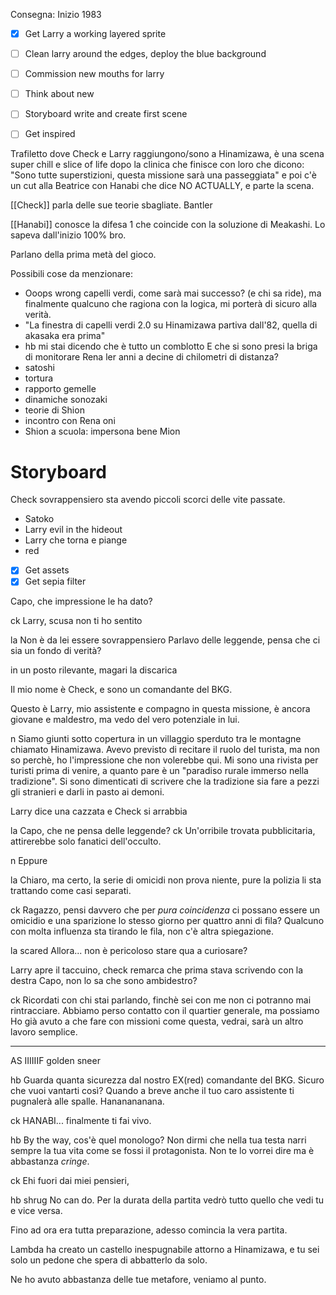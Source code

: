 Consegna: Inizio 1983


- [x] Get Larry a working layered sprite
- [ ] Clean larry around the edges, deploy the blue background
- [ ] Commission new mouths for larry
- [ ] Think about new


- [ ] Storyboard write and create first scene
- [ ] Get inspired

Trafiletto dove Check e Larry raggiungono/sono a  Hinamizawa, è una scena super chill e slice of life dopo la clinica che finisce con loro che dicono: "Sono tutte superstizioni, questa missione sarà una passeggiata" e poi c'è un cut alla Beatrice con Hanabi che dice NO ACTUALLY, e parte la scena.


[[Check]] parla delle sue teorie sbagliate.
Bantler


[[Hanabi]] conosce la difesa 1 che coincide con la soluzione di Meakashi. Lo sapeva dall'inizio 100% bro.

Parlano della prima metà del gioco.

Possibili cose da menzionare:
- Ooops wrong capelli verdi, come sarà mai successo? (e chi sa ride), ma finalmente qualcuno che ragiona con la logica, mi porterà di sicuro alla verità.
- "La finestra di capelli verdi 2.0 su Hinamizawa partiva dall'82, quella di akasaka era prima"
- hb mi stai dicendo che è tutto un comblotto E che si sono presi la briga di monitorare Rena ler anni a decine di chilometri di distanza?
- satoshi
- tortura
- rapporto gemelle
- dinamiche sonozaki
- teorie di Shion
- incontro con Rena oni
- Shion a scuola: impersona bene Mion


# Storyboard

Check sovrappensiero sta avendo piccoli scorci delle vite passate.
- Satoko
- Larry evil in the hideout
- Larry che torna e piange
- red

- [x] Get assets
- [x] Get sepia filter

Capo, che impressione le ha dato?

ck 
Larry, scusa non ti ho sentito

la
Non è da lei essere sovrappensiero
Parlavo delle leggende, pensa che ci sia un fondo di verità?

in un posto rilevante, magari la discarica

Il mio nome è Check, e sono un comandante del BKG.

Questo è Larry, mio assistente e compagno in questa missione, è ancora giovane e maldestro, ma vedo del vero potenziale in lui.

n
Siamo giunti sotto copertura in un villaggio sperduto tra le montagne chiamato Hinamizawa. 
Avevo previsto di recitare il ruolo del turista, ma non so perchè, ho l'impressione che non volerebbe qui.
Mi sono una rivista per turisti prima di venire, a quanto pare è un "paradiso rurale immerso nella tradizione".
Si sono dimenticati di scrivere che la tradizione sia fare a pezzi gli stranieri e darli in pasto ai demoni.

Larry dice una cazzata e Check si arrabbia



la
Capo, che ne pensa delle leggende?
ck
Un'orribile trovata pubblicitaria, attirerebbe solo fanatici dell'occulto.

n
Eppure 

la
Chiaro, ma certo, la serie di omicidi non prova niente, pure la polizia li sta trattando come casi separati.

ck
Ragazzo, pensi davvero che per *pura coincidenza* ci possano essere un omicidio e una sparizione lo stesso giorno per quattro anni di fila?
Qualcuno con molta influenza sta tirando le fila, non c'è altra spiegazione.

la scared
Allora... non è pericoloso stare qua a curiosare?

Larry apre il taccuino, check remarca che prima stava scrivendo con la destra
Capo, non lo sa che sono ambidestro?

ck
Ricordati con chi stai parlando, finchè sei con me non ci potranno mai rintracciare.
Abbiamo perso contatto con il quartier generale, ma possiamo 
Ho già avuto a che fare con missioni come questa, vedrai, sarà un altro lavoro semplice.

---


AS IIIIIIF
golden sneer

hb
Guarda quanta sicurezza dal nostro EX(red) comandante del BKG.
Sicuro che vuoi vantarti così? Quando a breve anche il tuo caro assistente ti pugnalerà alle spalle. Hananananana.



ck
HANABI... finalmente ti fai vivo.

hb
By the way, cos'è quel monologo? Non dirmi che nella tua testa narri sempre la tua vita come se fossi il protagonista. Non te lo vorrei dire ma è abbastanza *cringe*.

ck 
Ehi fuori dai miei pensieri, 

hb shrug
No can do. Per la durata della partita vedrò tutto quello che vedi tu e vice versa.

Fino ad ora era tutta preparazione, adesso comincia la vera partita.

Lambda ha creato un castello inespugnabile attorno a Hinamizawa, e tu sei solo un pedone che spera di abbatterlo da solo.

Ne ho avuto abbastanza delle tue metafore, veniamo al punto.


